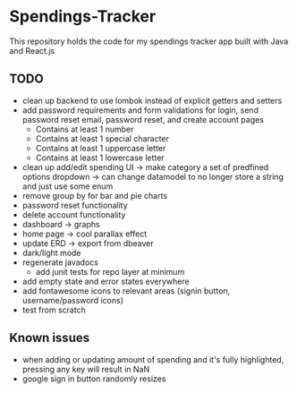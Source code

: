 # Spendings-Tracker

This repository holds the code for my spendings tracker app built with Java and React.js

## TODO
- clean up backend to use lombok instead of explicit getters and setters
- add password requirements and form validations for login, send password reset email, password reset, and create account pages
	- Contains at least 1 number
	- Contains at least 1 special character
	- Contains at least 1 uppercase letter
	- Contains at least 1 lowercase letter
- clean up add/edit spending UI -> make category a set of predfined options dropdown -> can change datamodel to no longer store a string and just use some enum
- remove group by for bar and pie charts
- password reset functionality
- delete account functionality
- dashboard -> graphs
- home page -> cool parallax effect
- update ERD -> export from dbeaver
- dark/light mode
- regenerate javadocs
  - add junit tests for repo layer at minimum
- add empty state and error states everywhere
- add fontawesome icons to relevant areas (signin button, username/password icons)
- test from scratch

## Known issues
- when adding or updating amount of spending and it's fully highlighted, pressing any key will result in NaN
- google sign in button randomly resizes
